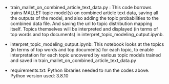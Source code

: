 - train_mallet_on_combined_article_text_data.py : This code borrows trains MALLET topic model(s) on combined article text data, saving all the outputs of the model, and also adding the topic probabilities to the combined data file. And saving the url to topic distribution mapping itself. Topics themselves will be interpreted and displayed (in terms of top words and top documents) in interpret_topic_modeling_output.ipynb.

- interpret_topic_modeling_output.ipynb: This notebook looks at the topics (in terms of top words and top documents) for each topic, to enable interpretation for each topic uncovered by various topic models trained and saved in train_mallet_on_combined_article_text_data.py
  
- requirements.txt: Python libraries needed to run the codes above. Python version used: 3.8.10